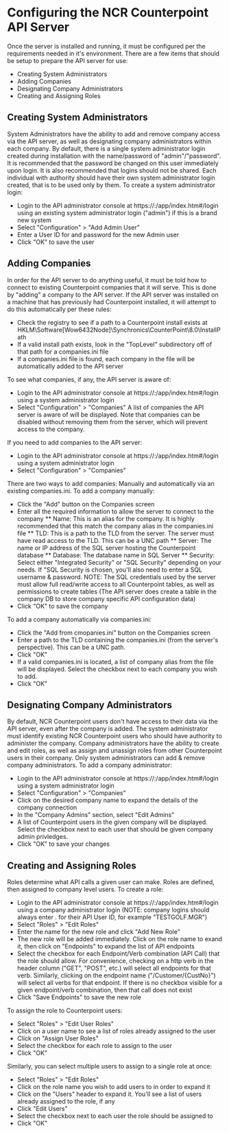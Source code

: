 # Configuring the NCR Counterpoint API Server

Once the server is installed and running, it must be configured per the requirements needed in it's environment. There are a few items that should be setup to prepare the API server for use:
* Creating System Administrators
* Adding Companies
* Designating Company Administrators
* Creating and Assigning Roles

## Creating System Administrators
System Administrators have the ability to add and remove company access via the API server, as well as designating company administrators within each company. By default, there is a single system administrator login created during installation with the name/password of "admin"/"password". It is recommended that the password be changed on this user immediately upon login. It is also recommended that logins should not be shared. Each individual with authority should have their own system administrator login created, that is to be used only by them. To create a system administrator login:
* Login to the API administrator console at https://<apiservername>:<port>/app/index.htm#/login using an existing system administrator login ("admin") if this is a brand new system
* Select "Configuration" > "Add Admin User"
* Enter a User ID for and password for the new Admin user
* Click "OK" to save the user

## Adding Companies
In order for the API server to do anything useful, it must be told how to connect to existing Counterpoint companies that it will serve. This is done by "adding" a company to the API server. If the API server was installed on a machine that has previously had Counterpoint installed, it will attempt to do this automatically per these rules:
* Check the registry to see if a path to a Counterpoint install exists at HKLM\Software\[Wow6432Node]\Synchronics\CounterPoint\8.0\InstallPath
* If a valid install path exists, look in the "TopLevel" subdirectory off of that path for a companies.ini file
* If a companies.ini file is found, each company in the file will be automatically added to the API server

To see what companies, if any, the API server is aware of:
* Login to the API administrator console at https://<apiservername>:<port>/app/index.htm#/login using a system administrator login
* Select "Configuration" > "Companies"
A list of companies the API server is aware of will be displayed. Note that companies can be disabled without removing them from the server, which will prevent access to the company.

If you need to add companies to the API server:
* Login to the API administrator console at https://<apiservername>:<port>/app/index.htm#/login using a system administrator login
* Select "Configuration" > "Companies"

There are two ways to add companies: Manually and automatically via an existing companies.ini.
To add a company manually:
* Click the "Add" button on the Companies screen
* Enter all the required information to allow the server to connect to the company
** Name: This is an alias for the company. It is highly recommended that this match the company alias in the companies.ini file
** TLD: This is a path to the TLD from the server. The server must have read access to the TLD. This can be a UNC path
** Server: The name or IP address of the SQL server hosting the Counterpoint database
** Database: The database name in SQL Server
** Security: Select either "Integrated Security" or "SQL Security" depending on your needs. If "SQL Security is chosen, you'll also need to enter a SQL username & password.
NOTE: The SQL credentials used by the server must allow full read/write access to all Counterpoint tables, as well as permissions to create tables (The API server does create a table in the company DB to store company specific API configuration data)
* Click "OK" to save the company

To add a company automatically via companies.ini:
* Click the "Add from cmopanies.ini" button on the Companies screen
* Enter a path to the TLD containing the companies.ini (from the server's perspective). This can be a UNC path.
* Click "OK"
* If a valid companies.ini is located, a list of company alias from the file will be displayed. Select the checkbox next to each company you wish to add.
* Click "OK"

## Designating Company Administrators
By default, NCR Counterpoint users don't have access to their data via the API server, even after the company is added. The system administrator must identify existing NCR Counterpoint users who should have authority to administer the company. Company administrators have the ability to create and edit roles, as well as assign and unassign roles from other Counterpoint users in their company. Only system administrators can add & remove company administrators. To add a company administrator:
* Login to the API administrator console at https://<apiservername>:<port>/app/index.htm#/login using a system administrator login
* Select "Configuration" > "Companies"
* Click on the desired company name to expand the details of the company connection
* In the "Company Admins" section, select "Edit Admins"
* A list of Counterpoint users in the given company will be displayed. Select the checkbox next to each user that should be given company admin privledges.
* Click "OK" to save your changes

## Creating and Assigning Roles
Roles determine what API calls a given user can make. Roles are defined, then assigned to company level users. To create a role:
* Login to the API administrator console at https://<apiservername>:<port>/app/index.htm#/login using a company administrator login (NOTE: company logins should always enter <CompanyAlias>.<Counterpoint User name> for their API User ID, for example "TESTGOLF.MGR")
* Select "Roles" > "Edit Roles"
* Enter the name for the new role and click "Add New Role"
* The new role will be added immediately. Click on the role name to exand it, then click on "Endpoints" to expand the list of API endpoints
* Select the checkbox for each Endpoint/Verb combination (API Call) that the role should allow. For convenience, checking on a http verb in the header column ("GET", "POST", etc.) will select all endpoints for that verb. Similarly, clicking on the endpoint name ("/Customer/{CustNo}") will select all verbs for that endpoint. If there is no checkbox visible for a given endpoint/verb combination, then that call does not exist
* Click "Save Endpoints" to save the new role

To assign the role to Counterpoint users:
* Select "Roles" > "Edit User Roles"
* Click on a user name to see a list of roles already assigned to the user
* Click on "Assign User Roles"
* Select the checkbox for each role to assign to the user
* Click "OK"

Similarly, you can select multiple users to assign to a single role at once:
* Select "Roles" > "Edit Roles"
* Click on the role name you wish to add users to in order to expand it
* Click on the "Users" header to expand it. You'll see a list of users already assigned to the role, if any
* Click "Edit Users"
* Select the checkbox next to each user the role should be assigned to
* Click "OK"

